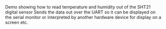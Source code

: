 Demo showing how to read temperature and humidity out of the SHT21 digital sensor
Sends the data out over the UART so it can be displayed on the serial monitor or 
interpreted by another hardware device for display on a screen etc.
